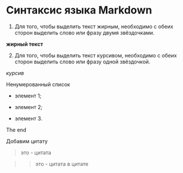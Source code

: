 # Синтаксис языка Markdown

1. Для того, чтобы выделить текст жирным, необходимо с обеих сторон выделить слово или фразу двумя звёздочками. 

**жирный текст**

2. Для того, чтобы выделить текст курсивом, необходимо с обеих сторон выделить слово или фразу одной звёздочкой.

*курсив*

Ненумерованный список

* элемент 1;

* элемент 2;

* элемент 3.

The end

Добавим цитату

> это - цитата

>> это - цитата в цитате

